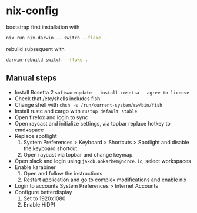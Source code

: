 # nix-config

bootstrap first installation with 

```bash
nix run nix-darwin -- switch --flake .
```

rebuild subsequent with
```bash
darwin-rebuild switch --flake .
```

## Manual steps

* Install Rosetta 2 `softwareupdate --install-rosetta --agree-to-license`
* Check that /etc/shells includes fish
* Change shell with `chsh -s /run/current-system/sw/bin/fish`
* Install rustc and cargo with `rustup default stable`
* Open firefox and login to sync
* Open raycast and initialize settings, via topbar replace hotkey to cmd+space
* Replace spotlight
    1. System Preferences > Keyboard > Shortcuts > Spotlight and disable the keyboard shortcut.
    2. Open raycast via topbar and change keymap.
* Open slack and login using `jakob.ankarhem@norce.io`, select workspaces
* Enable karabiner
    1. Open and follow the instructions
    2. Restart application and go to complex modifications and enable nix
* Login to accounts System Preferences > Internet Accounts
* Configure betterdisplay
    1. Set to 1920x1080
    2. Enable HiDPI
